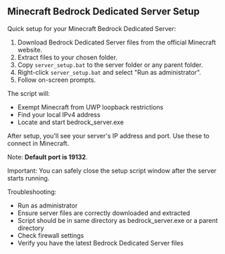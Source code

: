 ## Minecraft Bedrock Dedicated Server Setup

Quick setup for your Minecraft Bedrock Dedicated Server:

1. Download Bedrock Dedicated Server files from the official Minecraft website.
2. Extract files to your chosen folder.
3. Copy `server_setup.bat` to the server folder or any parent folder.
4. Right-click `server_setup.bat` and select "Run as administrator".
5. Follow on-screen prompts.

The script will:
- Exempt Minecraft from UWP loopback restrictions
- Find your local IPv4 address
- Locate and start bedrock_server.exe

After setup, you'll see your server's IP address and port. Use these to connect in Minecraft.

Note: **Default port is 19132**.

Important: You can safely close the setup script window after the server starts running.

Troubleshooting:
- Run as administrator
- Ensure server files are correctly downloaded and extracted
- Script should be in same directory as bedrock_server.exe or a parent directory
- Check firewall settings
- Verify you have the latest Bedrock Dedicated Server files